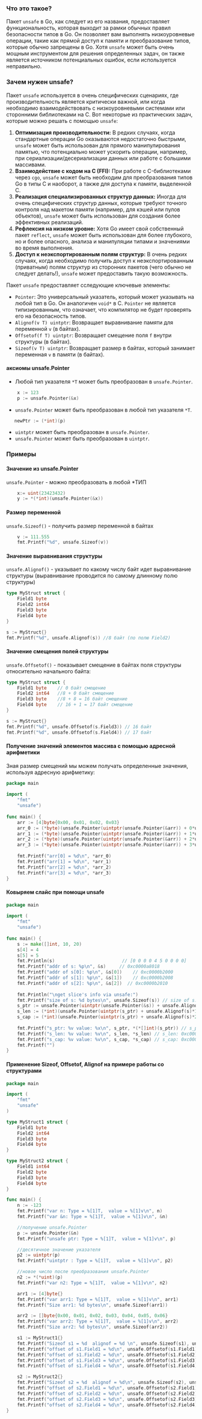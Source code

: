 ### Что это такое?
Пакет `unsafe` в Go, как следует из его названия, предоставляет функциональность, которая выходит за рамки обычных правил безопасности типов в Go. Он позволяет вам выполнять низкоуровневые операции, такие как прямой доступ к памяти и преобразование типов, которые обычно запрещены в Go. Хотя `unsafe` может быть очень мощным инструментом для решения определенных задач, он также является источником потенциальных ошибок, если используется неправильно.

### Зачем нужен unsafe?
Пакет `unsafe` используется в очень специфических сценариях, где производительность является критически важной, или когда необходимо взаимодействовать с низкоуровневыми системами или сторонними библиотеками на C. Вот некоторые из практических задач, которые можно решать с помощью `unsafe`:

1. **Оптимизация производительности:** В редких случаях, когда стандартные операции Go оказываются недостаточно быстрыми, `unsafe` может быть использован для прямого манипулирования памятью, что потенциально может ускорить операции, например, при сериализации/десериализации данных или работе с большими массивами.
2. **Взаимодействие с кодом на C (FFI):** При работе с C-библиотеками через `cgo`, `unsafe` может быть необходим для преобразования типов Go в типы C и наоборот, а также для доступа к памяти, выделенной C.
3. **Реализация специализированных структур данных:** Иногда для очень специфических структур данных, которые требуют точного контроля над макетом памяти (например, для кэшей или пулов объектов), `unsafe` может быть использован для создания более эффективных реализаций.
4. **Рефлексия на низком уровне:** Хотя Go имеет свой собственный пакет `reflect`, `unsafe` может быть использован для более глубокого, но и более опасного, анализа и манипуляции типами и значениями во время выполнения.
5. **Доступ к неэкспортированным полям структур:** В очень редких случаях, когда необходимо получить доступ к неэкспортированным (приватным) полям структур из сторонних пакетов (чего обычно не следует делать!), `unsafe` может предоставить такую возможность.

Пакет `unsafe` предоставляет cследующие ключевые элементы:
- `Pointer`: Это универсальный указатель, который может указывать на любой тип в Go. Он аналогичен `void*` в C. `Pointer` не является типизированным, что означает, что компилятор не будет проверять его на безопасность типов.
- `Alignof(v T) uintptr`: Возвращает выравнивание памяти для переменной `v` (в байтах).
- `Offsetof(f T) uintptr`: Возвращает смещение поля `f` внутри структуры (в байтах).
- `Sizeof(v T) uintptr`: Возвращает размер в байтах, который занимает переменная `v` в памяти (в байтах).

#### аксиомы unsafe.Pointer
- Любой тип указателя `*T` может быть преобразован в `unsafe.Pointer`.
```go
	x := 123
	p := unsafe.Pointer(&x)
```
- `unsafe.Pointer` может быть преобразован в любой тип указателя `*T`.
 ```go
	newPtr := (*int)(p)
```
- `uintptr` может быть преобразован в `unsafe.Pointer`.
- `unsafe.Pointer` может быть преобразован в `uintptr`.



### Примеры

#### Значение  из unsafe.Pointer
`unsafe.Pointer` - можно преобразовать в любой \*ТИП
```go
	x:= uint(23423432)
	y := *(*int)(unsafe.Pointer(&x)) 
```

#### Размер переменной
`unsafe.Sizeof()` - получить размер переменной в байтах 
```go
	v := 111.555
	fmt.Printf("%d", unsafe.Sizeof(v))
```

#### Значение выравнивания структуры
`unsafe.Alignof()` - указывает по какому числу байт идет выравнивание структуры (выравнивание проводится по самому длинному полю структуры)
```go
type MyStruct struct {
	Field1 byte
	Field2 int64
	Field3 byte
	Field4 byte
}

s := MyStruct{}
fmt.Printf("%d", unsafe.Alignof(s)) //8 байт (по полю Field2)
```


#### Значение смещения полей структуры
`unsafe.Offsetof()` - показывает смещение в байтах поля структуры относительно начального байта:
```go
type MyStruct struct {
	Field1 byte    // 0 байт смещение
	Field2 int64   //8 + 0 байт смещение
	Field3 byte    //8 + 8 = 16 байт смещение
	Field4 byte    // 16 + 1 = 17 байт смещение 
}

s := MyStruct{}
fmt.Printf("%d", unsafe.Offsetof(s.Field3)) // 16 байт 
fmt.Printf("%d", unsafe.Offsetof(s.Field4)) // 17 байт
```



#### Получение значений элементов массива с помощью адресной арифметики
Зная размер смещений мы можем получать определенные  значения, используя адресную арифметику:
```go
package main  
  
import (  
    "fmt"  
    "unsafe")  
  
func main() {  
    arr := [4]byte{0x00, 0x01, 0x02, 0x03}  
    arr_0 := (*byte)(unsafe.Pointer(uintptr(unsafe.Pointer(&arr)) + 0*unsafe.Sizeof(arr[0])))  
    arr_1 := (*byte)(unsafe.Pointer(uintptr(unsafe.Pointer(&arr)) + 1*unsafe.Sizeof(arr[0])))  
    arr_2 := (*byte)(unsafe.Pointer(uintptr(unsafe.Pointer(&arr)) + 2*unsafe.Sizeof(arr[0])))  
    arr_3 := (*byte)(unsafe.Pointer(uintptr(unsafe.Pointer(&arr)) + 3*unsafe.Sizeof(arr[0])))  
  
    fmt.Printf("arr[0] = %d\n", *arr_0)  
    fmt.Printf("arr[1] = %d\n", *arr_1)  
    fmt.Printf("arr[2] = %d\n", *arr_2)  
    fmt.Printf("arr[3] = %d\n", *arr_3)  
}
```

#### Ковыряем слайс при помощи unsafe
```go
package main  
  
import (  
    "fmt"  
    "unsafe")  
  
func main() {  
    s := make([]int, 10, 20)  
    s[4] = 4  
    s[5] = 5  
    fmt.Println(s)                         // [0 0 0 0 4 5 0 0 0 0]  
    fmt.Printf("addr of s: %p\n", &s)     // 0xc0000a8018  
    fmt.Printf("addr of s[0]: %p\n", &s[0])    // 0xc0000b2000  
    fmt.Printf("addr of s[1]: %p\n", &s[1])    // 0xc0000b2008  
    fmt.Printf("addr of s[2]: %p\n", &s[2])  // 0xc0000b2010  
  
    fmt.Println("\nget slice's info via unsafe:")  
    fmt.Printf("size of s: %d bytes\n", unsafe.Sizeof(s)) // size of s: 24 bytes  
    s_ptr := unsafe.Pointer(uintptr(unsafe.Pointer(&s)) + unsafe.Alignof(s)*0)  
    s_len := (*int)(unsafe.Pointer(uintptr(s_ptr) + unsafe.Alignof(s)*1))  
    s_cap := (*int)(unsafe.Pointer(uintptr(s_ptr) + unsafe.Alignof(s)*2))  
  
    fmt.Printf("s_ptr: %v value: %x\n", s_ptr, *(*[]int)(s_ptr)) // s_ptr: 0xc0000a8018 value: [0 0 0 0 4 5 0 0 0 0]  
    fmt.Printf("s_len: %v value: %v\n", s_len, *s_len) // s_len: 0xc0000a8020 value: 10 
    fmt.Printf("s_cap: %v value: %v\n", s_cap, *s_cap) // s_cap: 0xc0000a8028 value: 20 
    fmt.Printf("")  
}
```


#### Применение Sizeof, Offsetof, Alignof на примере работы со структурами
```go
package main

import (
	"fmt"
	"unsafe"
)

type MyStruct1 struct {
	Field1 byte
	Field2 int64
	Field3 byte
	Field4 byte
}

type MyStruct2 struct {
	Field1 int64
	Field2 byte
	Field3 byte
	Field4 byte
}

func main() {
	n := -123
	fmt.Printf("var n: Type = %[1]T,  value = %[1]v\n", n)
	fmt.Printf("var &n: Type = %[1]T,  value = %[1]v\n", &n)

	//получение unsafe.Pointer
	p := unsafe.Pointer(&n)
	fmt.Printf("unsafe ptr: Type = %[1]T,  value = %[1]v\n", p)

	//десятичное значение указателя
	p2 := uintptr(p)
	fmt.Printf("uintptr : Type = %[1]T,  value = %[1]v\n", p2)

	//новое число после преобразования unsafe.Pointer
	n2 := *(*uint)(p)
	fmt.Printf("var n2: Type = %[1]T,  value = %[1]v\n", n2)

	arr1 := [4]byte{}
	fmt.Printf("var arr1: Type = %[1]T,  value = %[1]v\n", arr1)
	fmt.Printf("Size arr1: %d bytes\n", unsafe.Sizeof(arr1))

	arr2 := []byte{0x00, 0x01, 0x02, 0x03, 0x04, 0x05, 0x06}
	fmt.Printf("var arr2: Type = %[1]T,  value = %[1]v\n", arr2)
	fmt.Printf("Size arr2: %d bytes\n", unsafe.Sizeof(arr2))

	s1 := MyStruct1{}
	fmt.Printf("Sizeof s1 = %d  alignof = %d \n", unsafe.Sizeof(s1), unsafe.Alignof(s1))
	fmt.Printf("offset of s1.Field1 = %d\n", unsafe.Offsetof(s1.Field1))
	fmt.Printf("offset of s1.Field2 = %d\n", unsafe.Offsetof(s1.Field2))
	fmt.Printf("offset of s1.Field3 = %d\n", unsafe.Offsetof(s1.Field3))
	fmt.Printf("offset of s1.Field4 = %d\n", unsafe.Offsetof(s1.Field4))

	s2 := MyStruct2{}
	fmt.Printf("Sizeof s2 = %d  alignof = %d\n", unsafe.Sizeof(s2), unsafe.Alignof(s2))
	fmt.Printf("offset of s2.Field1 = %d\n", unsafe.Offsetof(s2.Field1))
	fmt.Printf("offset of s2.Field2 = %d\n", unsafe.Offsetof(s2.Field2))
	fmt.Printf("offset of s2.Field3 = %d\n", unsafe.Offsetof(s2.Field3))
	fmt.Printf("offset of s2.Field4 = %d\n", unsafe.Offsetof(s2.Field4))
}
```

